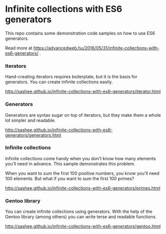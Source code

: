# Infinite collections with ES6 generators

This repo contains some demonstration code samples on how to use ES6 generators.

Read more at https://advancedweb.hu/2016/05/31/infinite-collections-with-es6-generators/ .

### Iterators

Hand-creating iterators requires boilerplate, but it is the basis for generators. You can create infinite collections easily.

http://sashee.github.io/infinite-collections-with-es6-generators/iterator.html

### Generators

Generators are syntax sugar on top of iterators, but they make them a whole lot simpler and readable.

http://sashee.github.io/infinite-collections-with-es6-generators/generators.html

### Infinite collections

Infinite collections come handy when you don't know how many elements you'll need in advance. This sample demonstrates this problem.

When you want to sum the first 100 positive numbers, you know you'll need 100 elements. But what if you want to sum the first 100 primes?

http://sashee.github.io/infinite-collections-with-es6-generators/primes.html

### Gentoo library

You can create infinite collections using generators. With the help of the Gentoo library (among others) you can write terse and readable functions.

http://sashee.github.io/infinite-collections-with-es6-generators/gentoo.html

